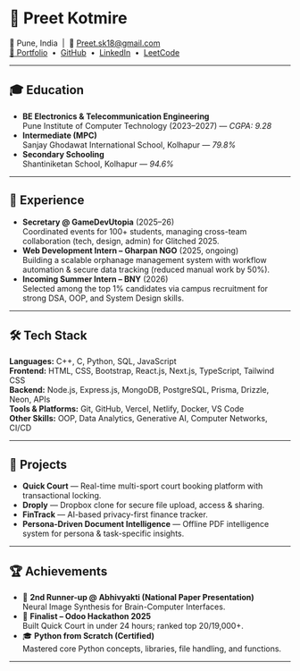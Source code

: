 # 🚀 Preet Kotmire

📍 Pune, India &nbsp;|&nbsp; 📧 Preet.sk18@gmail.com  
[🔗 Portfolio](#) &nbsp;•&nbsp; [GitHub](https://github.com/PreetKot) &nbsp;•&nbsp; [LinkedIn](#) &nbsp;•&nbsp; [LeetCode](#)

---

## 🎓 Education

- **BE Electronics & Telecommunication Engineering**  
  Pune Institute of Computer Technology (2023–2027) — _CGPA: 9.28_
- **Intermediate (MPC)**  
  Sanjay Ghodawat International School, Kolhapur — _79.8%_
- **Secondary Schooling**  
  Shantiniketan School, Kolhapur — _94.6%_

---

## 💼 Experience

- **Secretary @ GameDevUtopia** (2025–26)  
  Coordinated events for 100+ students, managing cross-team collaboration (tech, design, admin) for Glitched 2025.
- **Web Development Intern – Gharpan NGO** (2025, ongoing)  
  Building a scalable orphanage management system with workflow automation & secure data tracking (reduced manual work by 50%).
- **Incoming Summer Intern – BNY** (2026)  
  Selected among the top 1% candidates via campus recruitment for strong DSA, OOP, and System Design skills.

---

## 🛠️ Tech Stack

**Languages:** C++, C, Python, SQL, JavaScript  
**Frontend:** HTML, CSS, Bootstrap, React.js, Next.js, TypeScript, Tailwind CSS  
**Backend:** Node.js, Express.js, MongoDB, PostgreSQL, Prisma, Drizzle, Neon, APIs  
**Tools & Platforms:** Git, GitHub, Vercel, Netlify, Docker, VS Code  
**Other Skills:** OOP, Data Analytics, Generative AI, Computer Networks, CI/CD  

---

## 📌 Projects

- **Quick Court** — Real-time multi-sport court booking platform with transactional locking.
- **Droply** — Dropbox clone for secure file upload, access & sharing.
- **FinTrack** — AI-based privacy-first finance tracker.
- **Persona-Driven Document Intelligence** — Offline PDF intelligence system for persona & task-specific insights.

---

## 🏆 Achievements

- 🥈 **2nd Runner-up @ Abhivyakti (National Paper Presentation)**  
  Neural Image Synthesis for Brain-Computer Interfaces.
- 🎯 **Finalist – Odoo Hackathon 2025**  
  Built Quick Court in under 24 hours; ranked top 20/19,000+.
- 🎓 **Python from Scratch (Certified)**  
  Mastered core Python concepts, libraries, file handling, and functions.

---

<!--
**PreetKot/PreetKot** is a ✨ _special_ ✨ repository because its `README.md` appears on your GitHub profile.
-->
